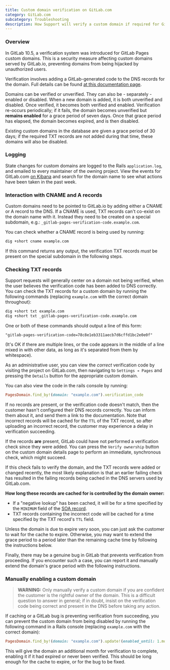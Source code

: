 ```yaml
---
title: Custom domain verification on GitLab.com
category: GitLab.com
subcategory: Troubleshooting
description: How Support will verify a custom domain if required for GitLab.com.
---
```


### Overview

In GitLab 10.5, a verification system was introduced for GitLab Pages custom
domains. This is a security measure affecting custom domains served by
GitLab.io, preventing domains from being hijacked by unauthorized users.

Verification involves adding a GitLab-generated code to the DNS records for the
domain. Full details can be found [at this documentation page](https://docs.gitlab.com/ee/user/project/pages/custom_domains_ssl_tls_certification/index.html#dns-txt-record).

Domains can be verified or unverified. They can also be - separately - enabled or
disabled. When a new domain is added, it is both unverified and disabled. Once
verified, it becomes both verified and enabled. Verification re-occurs periodically;
if it fails, the domain becomes unverified but **remains enabled** for a grace period
of seven days. Once that grace period has elapsed, the domain becomes expired,
and is then disabled.

Existing custom domains in the database are given a grace period of 30 days; if
the required TXT records are not added during that time, these domains will also
be disabled.

### Logging

State changes for custom domains are logged to the Rails `application.log`,
and emailed to every maintainer of the owning project. View the events for
GitLab.com [on Kibana](https://log.gprd.gitlab.net/goto/10500a6d4eaa397a11701e2ddf10e883) and search for the domain name to see what actions
have been taken in the past week.

### Interaction with CNAME and A records

Custom domains need to be pointed to GitLab.io by adding either a CNAME or A
record to the DNS. If a CNAME is used, TXT records can't co-exist on the domain
name with it. Instead they need to be created on a special subdomain, e.g.:
`_gitlab-pages-verification-code.example.com`.

You can check whether a CNAME record is being used by running:

```sh
dig +short cname example.com
```

If this command returns any output, the verification TXT records *must* be
present on the special subdomain in the following steps.

### Checking TXT records

Support requests will generally center on a domain not being verified, when the
user believes the verification code has been added to DNS correctly. You can
check the TXT records for a custom domain by running the following commands
(replacing `example.com` with the correct domain throughout):

```sh
dig +short txt example.com
dig +short txt _gitlab-pages-verification-code.example.com
```

One or both of these commands should output a line of this form:

```text
"gitlab-pages-verification-code=78c8e1eb3311aecb7d6cffd1bc2e0e0f"
```

(It's OK if there are multiple lines, or the code appears in the middle of
a line mixed in with other data, as long as it's separated from them by
whitespace).

As an administrative user, you can view the *correct* verification code by
visiting the project on GitLab.com, then navigating to `Settings ➔ Pages` and
pressing the `Details` button for the appropriate custom domain.

You can also view the code in the rails console by running:

``` ruby
PagesDomain.find_by!(domain: "example.com").verification_code
```

If no records are present, or the verification code doesn't match, then the customer
hasn't configured their DNS records correctly. You can inform them about it, and
send them a link to the documentation. Note that incorrect records will be cached
for the `TTL` of the TXT record, so after uploading an incorrect record, the
customer may experience a delay in verification succeeding.

If the records **are** present, GitLab could have not performed a verification
check since they were added. You can press the `Verify ownership` button on the
custom domain details page to perform an immediate, synchronous check, which
might succeed.

If this check fails to verify the domain, and the TXT records were added or
changed recently, the most likely explanation is that an earlier failing check
has resulted in the failing records being cached in the DNS servers used by
GitLab.com.

**How long these records are cached for is controlled by the domain**
**owner:**

- If a "negative lookup" has been cached, it will be for a time specified by the
`MINIMUM` field of the [SOA record](https://en.wikipedia.org/wiki/SOA_record).
- TXT records containing the incorrect code will be cached for a time specified
by the TXT record's `TTL` field.

Unless the domain is due to expire very soon, you can just ask the customer to
wait for the cache to expire. Otherwise, you may want to extend the grace period
to a period later than the remaining cache time by following the instructions
below.

Finally, there may be a genuine bug in GitLab that prevents verification from
proceeding. If you encounter such a case, you can report it and manually extend
the domain's grace period with the following instructions.

### Manually enabling a custom domain

> **WARNING:** Only manually verify a custom domain if you are confident the
> customer is the rightful owner of the domain. This is a difficult question
> to answer in general; if in doubt, insist on the verification code being
> correct and present in the DNS before taking any action.

If caching or a GitLab bug is preventing verification from succeeding, you can
prevent the custom domain from being disabled by running the following command
in a Rails console (replacing `example.com` with the correct domain):

``` ruby
PagesDomain.find_by!(domain: "example.com").update!(enabled_until: 1.month.from_now)
```

This will give the domain an additional month for verification to complete,
enabling it if it had expired or never been verified. This should be long enough
for the cache to expire, or for the bug to be fixed.

